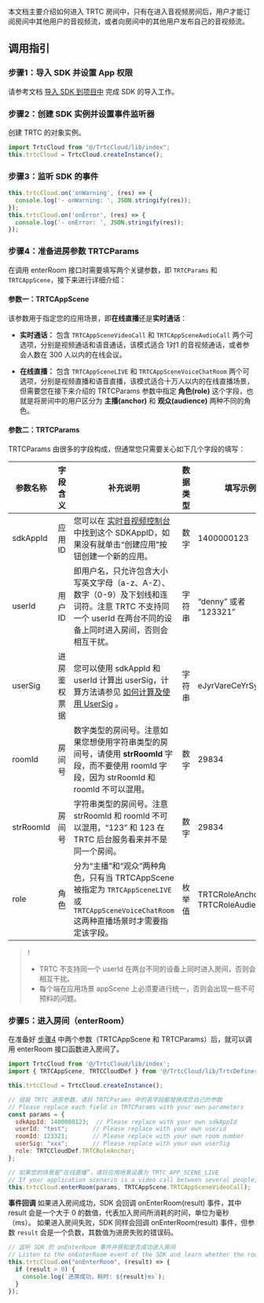本文档主要介绍如何进入 TRTC 房间中，只有在进入音视频房间后，用户才能订阅房间中其他用户的音视频流，或者向房间中的其他用户发布自己的音视频流。

## 调用指引
[](id:step1)
### 步骤1：导入 SDK 并设置 App 权限
请参考文档 [导入 SDK 到项目中](https://cloud.tencent.com/document/product/647/73371?!editLang=zh&!preview) 完成 SDK 的导入工作。

[](id:step2)
### 步骤2：创建 SDK 实例并设置事件监听器
创建 TRTC 的对象实例。
```javascript
import TrtcCloud from "@/TrtcCloud/lib/index";
this.trtcCloud = TrtcCloud.createInstance();
```

[](id:step3)
### 步骤3：监听 SDK 的事件
```javascript
this.trtcCloud.on('onWarning', (res) => {
  console.log('- onWarning: ', JSON.stringify(res));
});
this.trtcCloud.on('onError', (res) => {
  console.log('- onError: ', JSON.stringify(res));
});
```

[](id:step4)
### 步骤4：准备进房参数 TRTCParams
在调用 enterRoom 接口时需要填写两个关键参数，即 `TRTCParams` 和 `TRTCAppScene`，接下来进行详细介绍：

#### 参数一：TRTCAppScene
该参数用于指定您的应用场景，即**在线直播**还是**实时通话**：
- **实时通话：**
包含 `TRTCAppSceneVideoCall` 和 `TRTCAppSceneAudioCall` 两个可选项，分别是视频通话和语音通话，该模式适合 1对1 的音视频通话，或者参会人数在 300 人以内的在线会议。

- **在线直播：**
包含 `TRTCAppSceneLIVE` 和 `TRTCAppSceneVoiceChatRoom` 两个可选项，分别是视频直播和语音直播，该模式适合十万人以内的在线直播场景，但需要您在接下来介绍的 TRTCParams 参数中指定 **角色(role)** 这个字段，也就是将房间中的用户区分为 **主播(anchor)** 和 **观众(audience)** 两种不同的角色。

#### 参数二：TRTCParams
TRTCParams 由很多的字段构成，但通常您只需要关心如下几个字段的填写：

| 参数名称  | 字段含义     | 补充说明                                                                                                                                                    | 数据类型 | 填写示例                           |
| --------- | ------------ | ----------------------------------------------------------------------------------------------------------------------------------------------------------- | -------- | ---------------------------------- |
| sdkAppId  | 应用 ID      | 您可以在 <a href="https://console.cloud.tencent.com/trtc/app">实时音视频控制台</a> 中找到这个 SDKAppID，如果没有就单击“创建应用”按钮创建一个新的应用。      | 数字     | 1400000123                         |
| userId    | 用户 ID      | 即用户名，只允许包含大小写英文字母（a-z、A-Z）、数字（0-9）及下划线和连词符。注意 TRTC 不支持同一个 userId 在两台不同的设备上同时进入房间，否则会相互干扰。 | 字符串   | “denny” 或者 “123321”              |
| userSig   | 进房鉴权票据 | 您可以使用 sdkAppId 和 userId 计算出 userSig，计算方法请参见 [如何计算及使用 UserSig](https://cloud.tencent.com/document/product/647/17275) 。              | 字符串   | eJyrVareCeYrSy1SslI...             |
| roomId    | 房间号       | 数字类型的房间号。注意如果您想使用字符串类型的房间号，请使用 **strRoomId** 字段，而不要使用 roomId 字段，因为 strRoomId 和 roomId 不可以混用。              | 数字     | 29834                              |
| strRoomId | 房间号       | 字符串类型的房间号。注意 strRoomId 和 roomId 不可以混用，“123” 和 123 在 TRTC 后台服务看来并不是同一个房间。                                                | 数字     | 29834                              |
| role      | 角色         | 分为“主播”和“观众”两种角色，只有当 TRTCAppScene 被指定为 `TRTCAppSceneLIVE` 或 `TRTCAppSceneVoiceChatRoom` 这两种直播场景时才需要指定该字段。               | 枚举值   | TRTCRoleAnchor 或 TRTCRoleAudience |

>!
>- TRTC 不支持同一个 userId 在两台不同的设备上同时进入房间，否则会相互干扰。
>- 每个端在应用场景 appScene 上必须要进行统一，否则会出现一些不可预料的问题。


[](id:step5)
### 步骤5：进入房间（enterRoom）
在准备好 [步骤4](#step4) 中两个参数（TRTCAppScene 和 TRTCParams）后，就可以调用 enterRoom 接口函数进入房间了。

```javascript
import TrtcCloud from '@/TrtcCloud/lib/index';
import { TRTCAppScene, TRTCCloudDef } from '@/TrtcCloud/lib/TrtcDefines';

this.trtcCloud = TrtcCloud.createInstance();

// 组装 TRTC 进房参数，请将 TRTCParams 中的各字段都替换成您自己的参数
// Please replace each field in TRTCParams with your own parameters
const params = {
  sdkAppId: 1400000123;  // Please replace with your own sdkAppId
  userId: "test";       // Please replace with your own userid
  roomId: 123321;       // Please replace with your own room number 
  userSig: "xxx";       // Please replace with your own userSig
  role: TRTCCloudDef.TRTCRoleAnchor;
};

// 如果您的场景是“在线直播”，请将应用场景设置为 TRTC_APP_SCENE_LIVE
// If your application scenario is a video call between several people, please use "TRTC_APP_SCENE_LIVE"
this.trtcCloud.enterRoom(params, TRTCAppScene.TRTCAppSceneVideoCall);   
```

**事件回调**
如果进入房间成功，SDK 会回调 onEnterRoom(result) 事件，其中 result 会是一个大于 0 的数值，代表加入房间所消耗的时间，单位为毫秒（ms）。
如果进入房间失败，SDK 同样会回调 onEnterRoom(result) 事件，但参数 `result` 会是一个负数，其数值为进房失败的错误码。
```javascript
// 监听 SDK 的 onEnterRoom 事件并获知是否成功进入房间
// Listen to the onEnterRoom event of the SDK and learn whether the room is successfully entered
this.trtcCloud.on("onEnterRoom", (result) => {
  if (result > 0) {
    console.log(`进房成功，耗时: ${result}ms`);
  }
});
```
